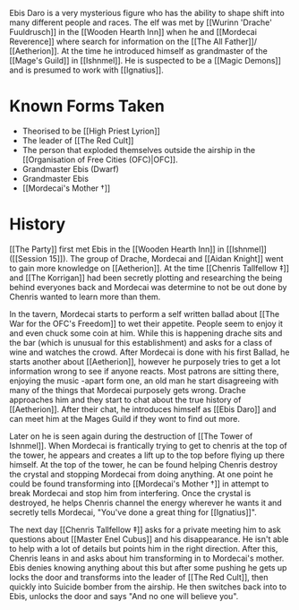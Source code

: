 Ebis Daro is a very mysterious figure who has the ability to shape shift into many different people and races. The elf was met by [[Wurinn 'Drache' Fuuldrusch]] in the [[Wooden Hearth Inn]] when he and [[Mordecai Reverence]] where search for information on the [[The All Father]]/ [[Aetherion]]. At the time he introduced himself as grandmaster of the [[Mage's Guild]] in [[Ishnmel]]. He is suspected to be a [[Magic Demons]] and is presumed to work with [[Ignatius]].

# Known Forms Taken
- Theorised to be [[High Priest Lyrion]]
- The leader of [[The Red Cult]]
- The person that exploded themselves outside the airship in the [[Organisation of Free Cities (OFC)|OFC]].
- Grandmaster Ebis (Dwarf)
- Grandmaster Ebis 
- [[Mordecai's Mother †]]

# History 
[[The Party]] first met Ebis in the [[Wooden Hearth Inn]] in [[Ishnmel]] ([[Session 15]]). The group of Drache, Mordecai and [[Aidan Knight]] went to gain more knowledge on [[Aetherion]]. At the time [[Chenris Tallfellow ‡]] and [[The Korrigan]] had been secretly plotting and researching the being behind everyones back and Mordecai was determine to not be out done by Chenris wanted to learn more than them. 

In the tavern, Mordecai starts to perform a self written ballad about [[The War for the OFC's Freedom]] to wet their appetite. People seem to enjoy it and even chuck some coin at him. While this is happening drache sits and the bar (which is unusual for this establishment) and asks for a class of wine and watches the crowd. After Mordecai is done with his first Ballad, he starts another about [[Aetherion]], however he purposely tries to get a lot information wrong to see if anyone reacts. Most patrons are sitting there, enjoying the music -apart form one, an old man he start disagreeing with many of the things that Mordecai purposely gets wrong. Drache approaches him and they start to chat about the true history of [[Aetherion]]. After their chat, he introduces himself as [[Ebis Daro]] and can meet him at the Mages Guild if they wont to find out more. 

Later on he is seen again during the destruction of [[The Tower of Ishnmel]]. When Mordecai is frantically trying to get to chenris at the top of the tower, he appears and creates a lift up to the top before flying up there himself. At the top of the tower, he can be found helping Chenris destroy the crystal and stopping Mordecai from doing anything. At one point he could be found transforming into [[Mordecai's Mother †]] in attempt to break Mordecai and stop him from interfering. Once the crystal is destroyed, he helps Chenris channel the energy wherever he wants it and secretly tells Mordecai, "You've done a great thing for [[Ignatius]]". 

The next day [[Chenris Tallfellow ‡]] asks for a private meeting him to ask questions about [[Master Enel Cubus]] and his disappearance. He isn't able to help with a lot of details but points him in the right direction. After this, Chenris leans in and asks about him transforming in to Mordecai's mother. Ebis denies knowing anything about this but after some pushing he gets up locks the door and transforms into the leader of [[The Red Cult]], then quickly into Suicide bomber from the airship. He then switches back into to Ebis, unlocks the door and says "And no one will believe you".